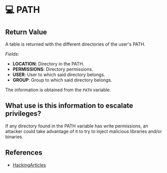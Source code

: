 # 💻 PATH

## Return Value
A table is returned with the different directories of the user's PATH.

*Fields*:
- **LOCATION**: Directory in the PATH.
- **PERMISSIONS**: Directory permissions.
- **USER**: User to which said directory belongs.
- **GROUP**: Group to which said directory belongs.

The information is obtained from the `PATH` variable.

## What use is this information to escalate privileges?
If any directory found in the PATH variable has write permissions, an attacker could take advantage of it to try to inject malicious libraries and/or binaries.

## References
- [HackingArticles](https://www.hackingarticles.in/linux-privilege-escalation-using-path-variable/)